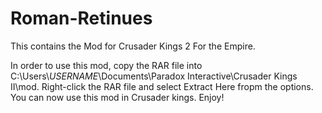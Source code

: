 # Roman-Retinues
This contains the Mod for Crusader Kings 2 For the Empire.

In order to use this mod, copy the RAR file into C:\Users\\*USERNAME*\Documents\Paradox Interactive\Crusader Kings II\mod.
Right-click the RAR file and select Extract Here fropm the options. You can now use this mod in Crusader kings. Enjoy!
